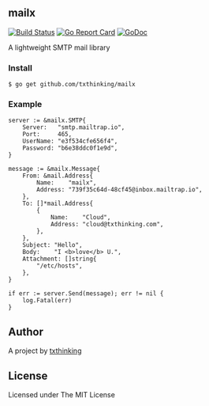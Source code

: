 ## mailx
[![Build Status](https://travis-ci.org/txthinking/mailx.svg?branch=master)](https://travis-ci.org/txthinking/mailx)
[![Go Report Card](https://goreportcard.com/badge/github.com/txthinking/mailx)](https://goreportcard.com/report/github.com/txthinking/mailx)
[![GoDoc](https://godoc.org/github.com/txthinking/mailx?status.svg)](https://godoc.org/github.com/txthinking/mailx)

A lightweight SMTP mail library

### Install

```
$ go get github.com/txthinking/mailx
```

### Example

```
server := &mailx.SMTP{
    Server:   "smtp.mailtrap.io",
    Port:     465,
    UserName: "e3f534cfe656f4",
    Password: "b6e38ddc0f1e9d",
}

message := &mailx.Message{
    From: &mail.Address{
        Name:    "mailx",
        Address: "739f35c64d-48cf45@inbox.mailtrap.io",
    },
    To: []*mail.Address{
        {
            Name:    "Cloud",
            Address: "cloud@txthinking.com",
        },
    },
    Subject: "Hello",
    Body:    "I <b>love</b> U.",
    Attachment: []string{
        "/etc/hosts",
    },
}

if err := server.Send(message); err != nil {
    log.Fatal(err)
}
```

## Author

A project by [txthinking](https://www.txthinking.com)

## License

Licensed under The MIT License
